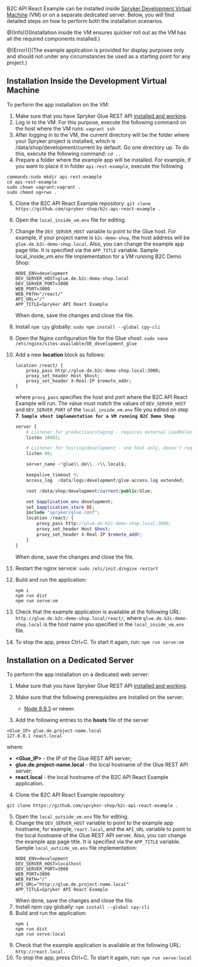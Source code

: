 B2C API React Example can be installed inside [Spryker Development Virtual Machine](https://documentation.spryker.com/v5/docs/devvm) (VM) or on a separate dedicated server. Below, you will find detailed steps on how to perform both the installation scenarios.

@(Info)()(Installation inside the VM ensures quicker roll out as the VM has all the required components installed.)

@(Error)()(The example application is provided for display purposes only and should not under any circumstances be used as a starting point for any project.)

## Installation Inside the Development Virtual Machine

To perform the app installation on the VM:

1. Make sure that you have Spryker Glue REST API [installed and working](https://documentation.spryker.com/v5/docs/glue-api-installation-and-configuration).
2. Log in to the VM. For this purpose, execute the following command on the host where the VM runs:
`vagrant ssh`
3. After logging in to the VM, the current directory will be the folder where your Spryker project is installed, which is /data/shop/development/current by default. Go one directory up. To do this, execute the following command:
`cd ..`
4. Prepare a folder where the example app will be installed. For example, if you want to place it in folder `api-rest-example`, execute the following 

```
commands:sudo mkdir api-rest-example
cd api-rest-example
sudo chown vagrant:vagrant .
sudo chmod og+rwx .
```

5. Clone the B2C API React Example repository:
`git clone https://github.com/spryker-shop/b2c-api-react-example .`

6. Open the `local_inside_vm.env` file for editing.
7. Change the `DEV_SERVER_HOST` variable to point to the Glue host. For example, if your project name is `b2c-demo-shop`, the host address will be `glue.de.b2c-demo-shop.local`. Also, you can change the example app page title. It is specified via the `APP_TITLE` variable.
Sample local_inside_vm.env file implementation for a VM running B2C Demo Shop:
    ```
    NODE_ENV=development
    DEV_SERVER_HOST=glue.de.b2c-demo-shop.local
    DEV_SERVER_PORT=3000
    WEB_PORT=3000
    WEB_PATH="/react/"
    API_URL="/"
    APP_TITLE=Spryker API React Example
    ```
    When done, save the changes and close the file.

8. Install `npm cpy` globally:
`sudo npm install --global cpy-cli`
9. Open the Nginx configuration file for the Glue vhost:
`sudo nano /etc/nginx/sites-available/DE_development_glue`
10. Add a new **location** block as follows:
    ```
    location /react/ {
        proxy_pass http://glue.de.b2c-demo-shop.local:3000;
        proxy_set_header Host $host;
        proxy_set_header X-Real-IP $remote_addr;
    }
    ```
    where `proxy_pass` specifies the host and port where the B2C API React Example will run. The value must match the values of `DEV_SERVER_HOST` and `DEV_SERVER_PORT` of the `local_inside_vm.env` file you edited on step **7**.
**`Sample vhost implementation for a VM running B2C Demo Shop`**
    ```php
    server {
        # Listener for production/staging - requires external LoadBalancer directi$
        listen 10002;

        # Listener for testing/development - one host only, doesn't require extern$
        listen 80;

        server_name ~^glue\\.de\\..+\\.local$;

        keepalive_timeout 0;
        access_log  /data/logs/development/glue-access.log extended;

        root /data/shop/development/current/public/Glue;

        set $application_env development;
        set $application_store DE;
        include "spryker/glue.conf";
        location /react/ {
            proxy_pass http://glue.de.b2c-demo-shop.local:3000;
            proxy_set_header Host $host;
            proxy_set_header X-Real-IP $remote_addr;
        }
    }
    ```
    When done, save the changes and close the file.

11. Restart the nginx service:
`sudo /etc/init.d/nginx restart`


12. Build and run the application:
    ```
    npm i
    npm run dist
    npm run serve:vm
    ```

13. Check that the example application is available at the following URL: `http://glue.de.b2c-demo-shop.local/react/`, where `glue.de.b2c-demo-shop.local` is the host name you specified in the `local_inside_vm.env` file.
14. To stop the app, press Ctrl+C. To start it again, run:
`npm run serve:vm`

## Installation on a Dedicated Server
To perform the app installation on a dedicated web server:

1. Make sure that you have Spryker Glue REST API [installed and working](https://documentation.spryker.com/v5/docs/glue-api-installation-and-configuration).
2. Make sure that the following prerequisites are installed on the server:
    * [Node 8.9.3](https://nodejs.org/en/) or newer.

3. Add the following entries to the **hosts** file of the server

```
<Glue_IP> glue.de.project-name.local
127.0.0.1 react.local
```
where:

* **<Glue_IP>** - the IP of the Glue REST API server;
* **glue.de.project-name.local** - the local hostname of the Glue REST API server;
* **react.local** - the local hostname of the B2C API React Example application.

4. Clone the B2C API React Example repository:
```
git clone https://github.com/spryker-shop/b2c-api-react-example .
```
5. Open the `local_outside_vm.env` file for editing.
6. Change the `DEV_SERVER_HOST` variable to point to the example app hostname, for example, `react.local`, and the `API_URL` variable to point to the local hostname of the Glue REST API server. Also, you can change the example app page title. It is specified via the `APP_TITLE` variable.
Sample `local_outside_vm.env` file implementation:
    ```
    NODE_ENV=development
    DEV_SERVER_HOST=localhost
    DEV_SERVER_PORT=3000
    WEB_PORT=3000
    WEB_PATH="/"
    API_URL="http://glue.de.project-name.local"
    APP_TITLE=Spryker API React Example
    ```
    When done, save the changes and close the file.
7. Install npm cpy globally:
`npm install --global cpy-cli`
8. Build and run the application:
    ```
    npm i
    npm run dist
    npm run serve:local
    ```
9. Check that the example application is available at the following URL: `http://react.local.`
10. To stop the app, press Ctrl+C. To start it again, run:
`npm run serve:local`